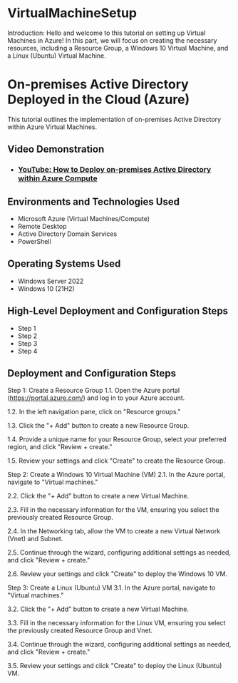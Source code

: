 # VirtualMachineSetup
Introduction:
Hello and welcome to this tutorial on setting up Virtual Machines in Azure! In this part, we will focus on creating the necessary resources, including a Resource Group, a Windows 10 Virtual Machine, and a Linux (Ubuntu) Virtual Machine.

<h1>On-premises Active Directory Deployed in the Cloud (Azure)</h1>
This tutorial outlines the implementation of on-premises Active Directory within Azure Virtual Machines.<br />


<h2>Video Demonstration</h2>

- ### [YouTube: How to Deploy on-premises Active Directory within Azure Compute](https://www.youtube.com)

<h2>Environments and Technologies Used</h2>

- Microsoft Azure (Virtual Machines/Compute)
- Remote Desktop
- Active Directory Domain Services
- PowerShell

<h2>Operating Systems Used </h2>

- Windows Server 2022
- Windows 10 (21H2)

<h2>High-Level Deployment and Configuration Steps</h2>

- Step 1
- Step 2
- Step 3
- Step 4

<h2>Deployment and Configuration Steps</h2>


Step 1: Create a Resource Group
1.1. Open the Azure portal (https://portal.azure.com/) and log in to your Azure account.

1.2. In the left navigation pane, click on "Resource groups."

1.3. Click the "+ Add" button to create a new Resource Group.

1.4. Provide a unique name for your Resource Group, select your preferred region, and click "Review + create."

1.5. Review your settings and click "Create" to create the Resource Group.

Step 2: Create a Windows 10 Virtual Machine (VM)
2.1. In the Azure portal, navigate to "Virtual machines."

2.2. Click the "+ Add" button to create a new Virtual Machine.

2.3. Fill in the necessary information for the VM, ensuring you select the previously created Resource Group.

2.4. In the Networking tab, allow the VM to create a new Virtual Network (Vnet) and Subnet.

2.5. Continue through the wizard, configuring additional settings as needed, and click "Review + create."

2.6. Review your settings and click "Create" to deploy the Windows 10 VM.

Step 3: Create a Linux (Ubuntu) VM
3.1. In the Azure portal, navigate to "Virtual machines."

3.2. Click the "+ Add" button to create a new Virtual Machine.

3.3. Fill in the necessary information for the Linux VM, ensuring you select the previously created Resource Group and Vnet.

3.4. Continue through the wizard, configuring additional settings as needed, and click "Review + create."

3.5. Review your settings and click "Create" to deploy the Linux (Ubuntu) VM.
